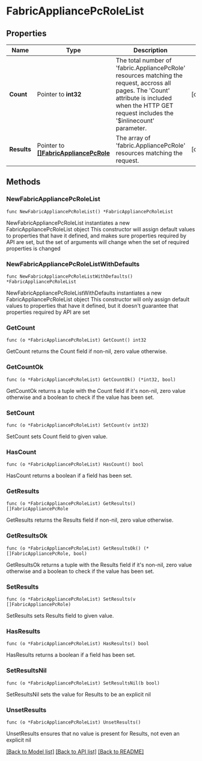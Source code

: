 # FabricAppliancePcRoleList

## Properties

Name | Type | Description | Notes
------------ | ------------- | ------------- | -------------
**Count** | Pointer to **int32** | The total number of &#39;fabric.AppliancePcRole&#39; resources matching the request, accross all pages. The &#39;Count&#39; attribute is included when the HTTP GET request includes the &#39;$inlinecount&#39; parameter. | [optional] 
**Results** | Pointer to [**[]FabricAppliancePcRole**](FabricAppliancePcRole.md) | The array of &#39;fabric.AppliancePcRole&#39; resources matching the request. | [optional] 

## Methods

### NewFabricAppliancePcRoleList

`func NewFabricAppliancePcRoleList() *FabricAppliancePcRoleList`

NewFabricAppliancePcRoleList instantiates a new FabricAppliancePcRoleList object
This constructor will assign default values to properties that have it defined,
and makes sure properties required by API are set, but the set of arguments
will change when the set of required properties is changed

### NewFabricAppliancePcRoleListWithDefaults

`func NewFabricAppliancePcRoleListWithDefaults() *FabricAppliancePcRoleList`

NewFabricAppliancePcRoleListWithDefaults instantiates a new FabricAppliancePcRoleList object
This constructor will only assign default values to properties that have it defined,
but it doesn't guarantee that properties required by API are set

### GetCount

`func (o *FabricAppliancePcRoleList) GetCount() int32`

GetCount returns the Count field if non-nil, zero value otherwise.

### GetCountOk

`func (o *FabricAppliancePcRoleList) GetCountOk() (*int32, bool)`

GetCountOk returns a tuple with the Count field if it's non-nil, zero value otherwise
and a boolean to check if the value has been set.

### SetCount

`func (o *FabricAppliancePcRoleList) SetCount(v int32)`

SetCount sets Count field to given value.

### HasCount

`func (o *FabricAppliancePcRoleList) HasCount() bool`

HasCount returns a boolean if a field has been set.

### GetResults

`func (o *FabricAppliancePcRoleList) GetResults() []FabricAppliancePcRole`

GetResults returns the Results field if non-nil, zero value otherwise.

### GetResultsOk

`func (o *FabricAppliancePcRoleList) GetResultsOk() (*[]FabricAppliancePcRole, bool)`

GetResultsOk returns a tuple with the Results field if it's non-nil, zero value otherwise
and a boolean to check if the value has been set.

### SetResults

`func (o *FabricAppliancePcRoleList) SetResults(v []FabricAppliancePcRole)`

SetResults sets Results field to given value.

### HasResults

`func (o *FabricAppliancePcRoleList) HasResults() bool`

HasResults returns a boolean if a field has been set.

### SetResultsNil

`func (o *FabricAppliancePcRoleList) SetResultsNil(b bool)`

 SetResultsNil sets the value for Results to be an explicit nil

### UnsetResults
`func (o *FabricAppliancePcRoleList) UnsetResults()`

UnsetResults ensures that no value is present for Results, not even an explicit nil

[[Back to Model list]](../README.md#documentation-for-models) [[Back to API list]](../README.md#documentation-for-api-endpoints) [[Back to README]](../README.md)


